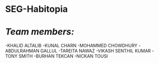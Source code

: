 # SEG-Habitopia


# *Team members:*

-KHALID ALTALIB
-KUNAL CHARN
-MOHAMMED CHOWDHURY
-ABDULRAHMAN GALLUL
-TAREITA NAWAZ
-VIKASH SENTHIL KUMAR
-TONY SMITH
-BURHAN TEKCAN
-NICKAN TOUSI

